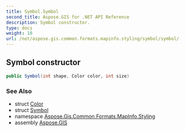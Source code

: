 ```yaml
---
title: Symbol.Symbol
second_title: Aspose.GIS for .NET API Reference
description: Symbol constructor. 
type: docs
weight: 10
url: /net/aspose.gis.common.formats.mapinfo.styling/symbol/symbol/
---
```

## Symbol constructor

```csharp
public Symbol(int shape, Color color, int size)
```

### See Also

* struct [Color](../../color/)
* struct [Symbol](../)
* namespace [Aspose.Gis.Common.Formats.MapInfo.Styling](../../symbol/)
* assembly [Aspose.GIS](../../../)


